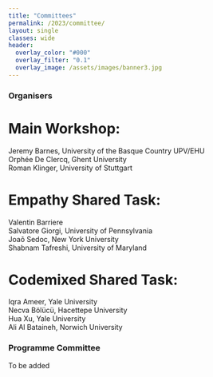 ```yaml
---
title: "Committees"
permalink: /2023/committee/
layout: single
classes: wide
header:
  overlay_color: "#000"
  overlay_filter: "0.1"
  overlay_image: /assets/images/banner3.jpg
---
```


<style>.athere:before {content: '@'; }</style>
<script type="text/javascript">
function init(){
    var x = document.getElementsByClassName('contactaddr');
    for (var i = 0; i < x.length; i++){
        var sp = x[i];
        var mt = sp.innerHTML;
        mt = mt.replace(/<span.*\/span>/, '@');
        sp.innerHTML = '<a href="mailto:' + mt + '">' + mt + '</a>';
    }
}
window.addEventListener("load", init, false);
</script>


### Organisers

# Main Workshop:
Jeremy Barnes, University of the Basque Country UPV/EHU\
Orphée De Clercq, Ghent University\
Roman Klinger, University of Stuttgart

# Empathy Shared Task:
Valentin Barriere \
Salvatore Giorgi, University of Pennsylvania\
Joaõ Sedoc, New York University\
Shabnam Tafreshi, University of Maryland

# Codemixed Shared Task:
Iqra Ameer, Yale University\
Necva Bölücü, Hacettepe University\
Hua Xu, Yale University\
Ali Al Bataineh, Norwich University


### Programme Committee

To be added
